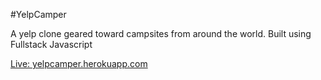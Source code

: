 #YelpCamper

A yelp clone geared toward campsites from around the world.
Built using Fullstack Javascript

[Live: yelpcamper.herokuapp.com](https://yelpcamper.herokuapp.com/)